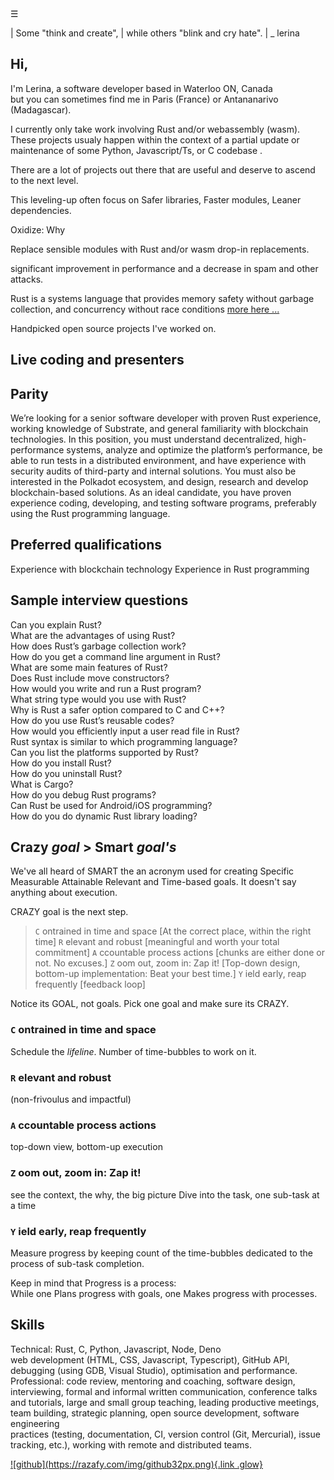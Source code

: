 
<div class="bg_lrn"></div><div class="navbar"><a class="openbtn" onclick="openNav()">&#9776;</a></div>
<main>

| Some "think and create",
| while others "blink and cry hate".
|                                   _ lerina


## Hi,

I'm Lerina, a software developer based in Waterloo ON, Canada<br/> but you can sometimes find me in Paris (France) or Antananarivo (Madagascar).

I currently only take work involving Rust and/or webassembly (wasm).  
These projects usualy happen within the context of a partial update or maintenance of some Python, Javascript/Ts, or C codebase .

There are a lot of projects out there that are useful and deserve to ascend to the next level.

This leveling-up often focus on Safer libraries, Faster modules, Leaner dependencies.

Oxidize: Why 

Replace sensible modules with Rust and/or wasm drop-in replacements. 

 significant improvement in performance and a decrease in spam and other attacks.


Rust is a systems language that provides memory safety without garbage collection, and concurrency without race conditions
[more here ...](https://razafy.com/html/lerina/code/secure_code/index.html)

Handpicked open source projects I've worked on.

## Live coding and presenters




## Parity

We’re looking for a senior software developer with proven Rust experience, working knowledge of Substrate, and general familiarity with blockchain technologies. In this position, you must understand decentralized, high-performance systems, analyze and optimize the platform’s performance, be able to run tests in a distributed environment, and have experience with security audits of third-party and internal solutions. You must also be interested in the Polkadot ecosystem, and design, research and develop blockchain-based solutions. As an ideal candidate, you have proven experience coding, developing, and testing software programs, preferably using the Rust programming language. 


## Preferred qualifications
Experience with blockchain technology 
Experience in Rust programming


## Sample interview questions
Can you explain Rust?   
What are the advantages of using Rust?  
How does Rust’s garbage collection work?  
How do you get a command line argument in Rust?  
What are some main features of Rust?  
Does Rust include move constructors?  
How would you write and run a Rust program?  
What string type would you use with Rust?  
Why is Rust a safer option compared to C and C++?  
How do you use Rust’s reusable codes?  
How would you efficiently input a user read file in Rust?  
Rust syntax is similar to which programming language?  
Can you list the platforms supported by Rust?  
How do you install Rust?  
How do you uninstall Rust?  
What is Cargo?  
How do you debug Rust programs?  
Can Rust be used for Android/iOS programming?  
How do you do dynamic Rust library loading?  

## Crazy _goal_ > Smart _goal's_ 

We've all heard of SMART the an acronym used for creating Specific Measurable Attainable Relevant and Time-based goals. It doesn't say anything about execution.

CRAZY goal is the next step. 

> `C` ontrained in time and space  [At the correct place, within the right time]
> `R` elevant and robust           [meaningful and worth your total commitment]
> `A` ccountable process actions   [chunks are either done or not. No excuses.]
> `Z` oom out, zoom in: Zap it!    [Top-down design, bottom-up implementation: Beat your best time.]
> `Y` ield early, reap frequently  [feedback loop]

Notice its GOAL, not goals. Pick one goal and make sure its CRAZY.

### `C` ontrained in time and space  
Schedule the _lifeline_. Number of time-bubbles to work on it.

### `R` elevant and robust
(non-frivoulus and impactful)

### `A` ccountable process actions 
top-down view, bottom-up execution

### `Z` oom out, zoom in: Zap it!  
see the context, the why, the big picture
Dive into the task, one sub-task at a time

### `Y` ield early, reap frequently  
Measure progress by keeping count of the time-bubbles dedicated to the process of sub-task completion.

Keep in mind that 
Progress is a process:  
While one Plans progress with goals, one Makes progress with processes.


## Skills
Technical: Rust, C, Python, Javascript, Node, Deno  
web development (HTML, CSS, Javascript, Typescript), GitHub API, debugging (using GDB, Visual Studio), optimisation and performance.  
Professional: code review, mentoring and coaching, software design, interviewing, formal and informal written communication, conference talks and tutorials, large and small group teaching, leading productive meetings, team building, strategic planning, open source development, software engineering  
practices (testing, documentation, CI, version control (Git, Mercurial), issue tracking, etc.), working with remote and distributed teams.  

</main>
<footer>
  <a href="https://github.com/lerina" target="_blank" title="github">![github](https://razafy.com/img/github32px.png){.link .glow}
  </a>
</footer>

<script src="https://razafy.com/js/toc.js"></script>
<script>
let anchor= document.createElement('a');
anchor.href="javascript:closeNav()"; //void(0)"; //anchor[0].onclick = closeNav();
anchor.className = "closebtn";  
anchor.innerHTML="&times;";
document.getElementById("TOC").prepend(anchor);

let navCrumbs= document.createElement('div');
navCrumbs.className = "hover-nav";
navCrumbs.innerHTML = `
<div class="hover-nav">
<ul>
<li><a href="../../index.html">⇦ home</a></li>
<li><a href="./index.html">lerina</a></li>
</ul>
</div>`;
document.getElementById("TOC").prepend(navCrumbs); 
</script>
